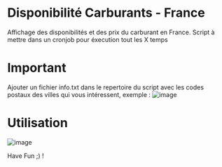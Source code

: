 # Disponibilité Carburants - France
Affichage des disponibilités et des prix du carburant en France.
Script à mettre dans un cronjob pour éxecution tout les X temps

# Important
Ajouter un fichier info.txt dans le repertoire du script avec les codes postaux des villes qui vous intéressent, exemple :
![image](https://user-images.githubusercontent.com/55196216/196695139-ba3666c1-84b5-43b0-b3ef-493e9c728956.png)

# Utilisation 
![image](https://user-images.githubusercontent.com/55196216/196660526-66e2889f-d056-4f31-8f29-7c9c7178c2be.png)

Have Fun ;) !
